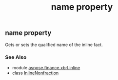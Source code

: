 ﻿---
title: name property
second_title: Aspose.Finance for Python via .NET API References
description: 
type: docs
weight: 90
url: /python-net/aspose.finance.xbrl.inline/inlinenonfraction/name/
is_root: false
---

## name property


Gets or sets the qualified name of the inline fact.

### See Also
* module [aspose.finance.xbrl.inline](../../)
* class [InlineNonfraction](/finance/python-net/aspose.finance.xbrl.inline/inlinenonfraction)
